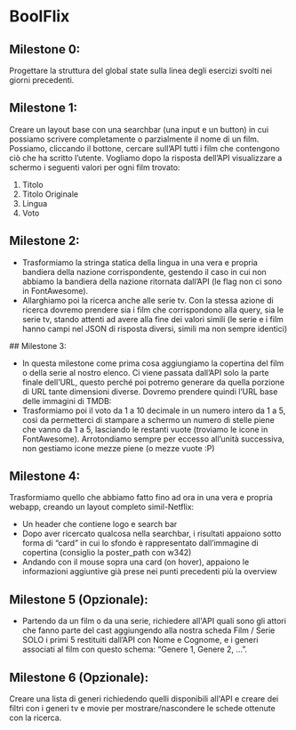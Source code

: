 # BoolFlix

## Milestone 0:
Progettare la struttura del global state sulla linea degli esercizi svolti nei giorni
precedenti.

## Milestone 1:
Creare un layout base con una searchbar (una input e un button) in cui possiamo
scrivere completamente o parzialmente il nome di un film. 
Possiamo, cliccando il bottone, cercare sull’API tutti i film che contengono ciò che ha scritto l’utente.
Vogliamo dopo la risposta dell’API visualizzare a schermo i seguenti valori per ogni
film trovato:
1. Titolo
2. Titolo Originale
3. Lingua
4. Voto

## Milestone 2:
- Trasformiamo la stringa statica della lingua in una vera e propria bandiera della nazione corrispondente, 
gestendo il caso in cui non abbiamo la bandiera della nazione ritornata dall’API (le flag non ci sono in FontAwesome).
- Allarghiamo poi la ricerca anche alle serie tv. Con la stessa azione di ricerca
dovremo prendere sia i film che corrispondono alla query, sia le serie tv, stando
attenti ad avere alla fine dei valori simili (le serie e i film hanno campi nel JSON di
risposta diversi, simili ma non sempre identici)

## Milestone 3:
- In questa milestone come prima cosa aggiungiamo la copertina del film o della serie
al nostro elenco. Ci viene passata dall’API solo la parte finale dell’URL, questo
perché poi potremo generare da quella porzione di URL tante dimensioni diverse.
Dovremo prendere quindi l’URL base delle immagini di TMDB:
- Trasformiamo poi il voto da 1 a 10 decimale in un numero intero da 1 a 5, così da
permetterci di stampare a schermo un numero di stelle piene che vanno da 1 a 5,
lasciando le restanti vuote (troviamo le icone in FontAwesome).
Arrotondiamo sempre per eccesso all’unità successiva, non gestiamo icone mezze
piene (o mezze vuote :P)

## Milestone 4:
Trasformiamo quello che abbiamo fatto fino ad ora in una vera e propria webapp,
creando un layout completo simil-Netflix:
- Un header che contiene logo e search bar
- Dopo aver ricercato qualcosa nella searchbar, i risultati appaiono sotto forma
di “card” in cui lo sfondo è rappresentato dall’immagine di copertina (consiglio
la poster_path con w342)
- Andando con il mouse sopra una card (on hover), appaiono le informazioni
aggiuntive già prese nei punti precedenti più la overview

## Milestone 5 (Opzionale):
- Partendo da un film o da una serie, richiedere all'API quali sono gli attori che fanno
parte del cast aggiungendo alla nostra scheda Film / Serie SOLO i primi 5 restituiti
dall’API con Nome e Cognome, e i generi associati al film con questo schema:
“Genere 1, Genere 2, …”.

## Milestone 6 (Opzionale):
Creare una lista di generi richiedendo quelli disponibili all'API e creare dei filtri con i
generi tv e movie per mostrare/nascondere le schede ottenute con la ricerca.